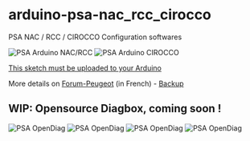 # arduino-psa-nac_rcc_cirocco
PSA NAC / RCC / CIROCCO Configuration softwares

![PSA Arduino NAC/RCC](https://i.imgur.com/o7Oszfo.png)
![PSA Arduino CIROCCO](https://i.imgur.com/b8YjPGv.png)

[This sketch must be uploaded to your Arduino](https://github.com/ludwig-v/arduino-psa-diag)

More details on [Forum-Peugeot](https://www.forum-peugeot.com/Forum/threads/tuto-t%C3%A9l%C3%A9codage-et-calibration-dun-nac-ou-rcc-sans-diagbox-via-arduino.121767/) (in French) - [Backup](https://github.com/ludwig-v/arduino-psa-nac_rcc_cirocco/blob/master/HOWTO-FR.md)

## WIP: Opensource Diagbox, coming soon !
![PSA OpenDiag](https://i.imgur.com/IYU4Vk6.png)
![PSA OpenDiag](https://i.imgur.com/Is4pOIO.png)
![PSA OpenDiag](https://i.imgur.com/UqzNXbb.png)
![PSA OpenDiag](https://i.imgur.com/swb3MTP.png)
